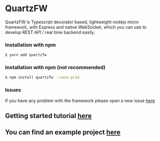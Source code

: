 # QuartzFW
QuartzFW is Typescript decorator based, lightweight nodejs micro framework, with Express and native WebSocket, which you can use to develop REST API / real time backend easily.

### Installation with npm
```sh
$ yarn add quartzfw
```

### Installation with npm (not recommended)
```sh
$ npm install quartzfw --save-prod
```

### Issues
If you have any problem with the framework please open a new issue [here](https://github.com/azuwey/quartzfw/issues/new)

## Getting started tutorial [here](https://github.com/azuwey/quartzfw/wiki/Getting-started)

## You can find an example project [here](https://github.com/azuwey/quartzfw-example)